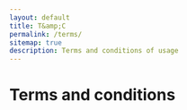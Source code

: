 ```yaml
---
layout: default
title: T&amp;C
permalink: /terms/
sitemap: true
description: Terms and conditions of usage
---
```


# Terms and conditions

